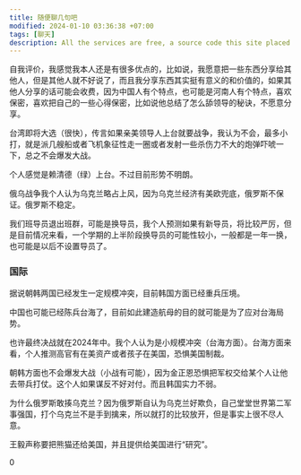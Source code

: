 ```yaml
---
title: 随便聊几句吧
modified: 2024-01-10 03:36:38 +07:00
tags: [聊天]
description: All the services are free, a source code this site placed on github repository and intergration with netlify service, another service that you can use is github page for hosting your own static site.
---
```


 自我评价，我感觉我本人还是有很多优点的，比如说，我愿意把一些东西分享给其他人，但是其他人就不好说了，而且我分享东西其实挺有意义的和价值的，如果其他人分享的话可能会收费，因为中国人有个特点，也可能是河南人有个特点，喜欢保密，喜欢把自己的一些心得保密，比如说他总结了怎么舔领导的秘诀，不愿意分享。

台湾即将大选（很快），传言如果亲美领导人上台就要战争，我认为不会，最多小打，就是派几艘船或者飞机象征性走一圈或者发射一些杀伤力不大的炮弹吓唬一下，总之不会爆发大战。

个人感觉是赖清德（绿）上台。不过目前形势不明朗。

俄乌战争我个人认为乌克兰略占上风，因为乌克兰经济有美欧兜底，俄罗斯不保证。俄罗斯不稳定。

我们班导员退出班群，可能是换导员，我个人预测如果有新导员，将比较严厉，但是目前情况来看，一个学期的上半阶段换导员的可能性较小，一般都是一年一换，也可能是以后不设置导员了。

 ### 国际



据说朝韩两国已经发生一定规模冲突，目前韩国方面已经重兵压境。

中国也可能已经陈兵台海了，目前如此建造航母的目的就可能是为了应对台海局势。

也许最终决战就在2024年中。我个人认为是小规模冲突（台海方面）。台海方面来看，个人推测高官有在美资产或者孩子在美国，恐惧美国制裁。

朝韩方面也不会爆发大战（小战有可能），因为金正恩恐惧把军权交给某个人让他去带兵打仗。这个人如果谋反不好对付。而且韩国实力不弱。

为什么俄罗斯敢揍乌克兰？因为俄罗斯自认为乌克兰好欺负，自己堂堂世界第二军事强国，打个乌克兰不是手到擒来，所以就打的比较放开，但是事实上很不尽人意。

王毅声称要把熊猫还给美国，并且提供给美国进行“研究”。

0
